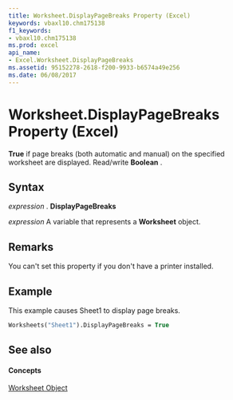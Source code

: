 ```yaml
---
title: Worksheet.DisplayPageBreaks Property (Excel)
keywords: vbaxl10.chm175138
f1_keywords:
- vbaxl10.chm175138
ms.prod: excel
api_name:
- Excel.Worksheet.DisplayPageBreaks
ms.assetid: 95152278-2618-f200-9933-b6574a49e256
ms.date: 06/08/2017
---
```



# Worksheet.DisplayPageBreaks Property (Excel)

 **True** if page breaks (both automatic and manual) on the specified worksheet are displayed. Read/write **Boolean** .


## Syntax

 _expression_ . **DisplayPageBreaks**

 _expression_ A variable that represents a **Worksheet** object.


## Remarks

You can't set this property if you don't have a printer installed.


## Example

This example causes Sheet1 to display page breaks.


```vb
Worksheets("Sheet1").DisplayPageBreaks = True
```


## See also


#### Concepts


[Worksheet Object](Excel.Worksheet.md)

